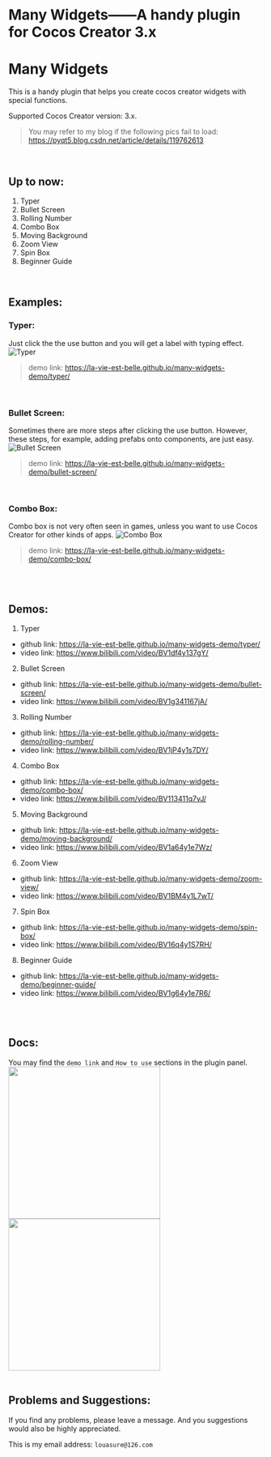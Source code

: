 # Many Widgets——A handy plugin for Cocos Creator 3.x

# Many Widgets
This is a handy plugin that helps you create cocos creator widgets with special functions.

Supported Cocos Creator version: 3.x.
> You may refer to my blog if the following pics fail to load: https://pyqt5.blog.csdn.net/article/details/119762613

<br/>

## Up to now:
1. Typer
2. Bullet Screen
3. Rolling Number
4. Combo Box
5. Moving Background
6. Zoom View
7. Spin Box
8. Beginner Guide

<br>


## Examples:
### Typer:
Just click the the use button and you will get a label with typing effect.
![Typer](https://img-blog.csdnimg.cn/54a6ddb16434436d98989e32efc07861.gif)
> demo link: https://la-vie-est-belle.github.io/many-widgets-demo/typer/

<br/>

### Bullet Screen:
Sometimes there are more steps after clicking the use button. However, these steps, for example, adding prefabs onto components, are just easy.
![Bullet Screen](https://img-blog.csdnimg.cn/44297765eea14e75a0d57f227c503a5e.gif)
> demo link: https://la-vie-est-belle.github.io/many-widgets-demo/bullet-screen/

<br/>

### Combo Box:
Combo box is not very often seen in games, unless you want to use Cocos Creator for other kinds of apps.
![Combo Box](https://img-blog.csdnimg.cn/ca1027d8b52d421e9272668fb0248dc3.gif)
> demo link: https://la-vie-est-belle.github.io/many-widgets-demo/combo-box/

<br/>
<br/>

## Demos:
1. Typer
- github link: https://la-vie-est-belle.github.io/many-widgets-demo/typer/
- video link: https://www.bilibili.com/video/BV1df4y137gY/

2. Bullet Screen
- github link: https://la-vie-est-belle.github.io/many-widgets-demo/bullet-screen/
- video link: https://www.bilibili.com/video/BV1g341167jA/

3. Rolling Number
- github link: https://la-vie-est-belle.github.io/many-widgets-demo/rolling-number/
- video link: https://www.bilibili.com/video/BV1jP4y1s7DY/

4. Combo Box
- github link: https://la-vie-est-belle.github.io/many-widgets-demo/combo-box/
- video link: https://www.bilibili.com/video/BV113411q7vJ/

5. Moving Background
- github link: https://la-vie-est-belle.github.io/many-widgets-demo/moving-background/
- video link: https://www.bilibili.com/video/BV1a64y1e7Wz/

6. Zoom View
- github link: https://la-vie-est-belle.github.io/many-widgets-demo/zoom-view/
- video link: https://www.bilibili.com/video/BV1BM4y1L7wT/

7. Spin Box
- github link: https://la-vie-est-belle.github.io/many-widgets-demo/spin-box/
- video link: https://www.bilibili.com/video/BV16q4y1S7RH/

8. Beginner Guide
- github link: https://la-vie-est-belle.github.io/many-widgets-demo/beginner-guide/
- video link: https://www.bilibili.com/video/BV1g64y1e7R6/

<br/>
<br/>

## Docs:
You may find the `demo link` and `How to use` sections in the plugin panel.
<img src="https://img-blog.csdnimg.cn/795a56ad000a41fbb08505f3f144d3fb.png" width="300">  <img src="https://img-blog.csdnimg.cn/b491be7b13ba4e6fa9db4d4947a70dcc.png
" width="300">
<br/>
<br/>


## Problems and Suggestions:
If you find any problems, please leave a message. And you suggestions would also be highly appreciated.

This is my email address: `louasure@126.com`
